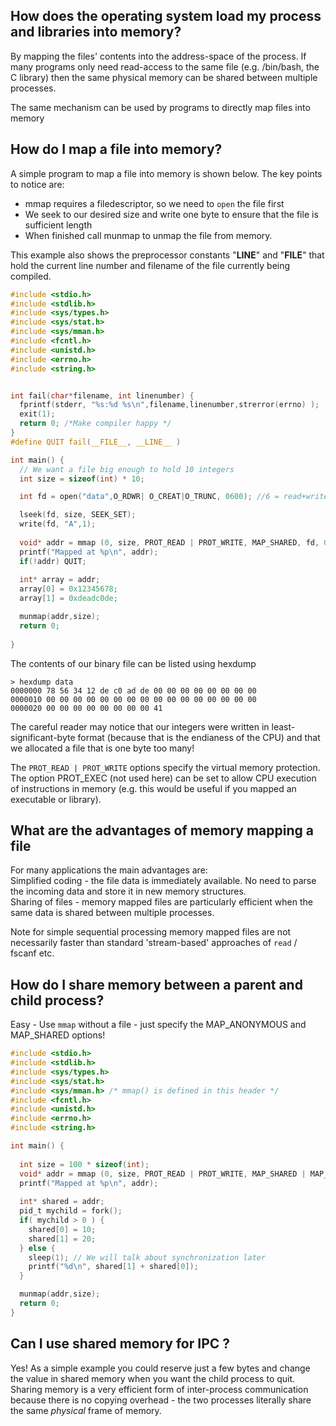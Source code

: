 ## How does the operating system load my process and libraries into memory?
By mapping the files' contents into the address-space of the process.
If many programs only need read-access to the same file (e.g. /bin/bash, the C library) then the same physical memory can be shared between multiple processes.

The same mechanism can be used by programs to directly map files into memory

## How do I map a file into memory?
A simple program to map a file into memory is shown below. The key points to notice are:
* mmap requires a filedescriptor, so we need to `open` the file first
* We seek to our desired size and write one byte to ensure that the file is sufficient length
* When finished call munmap to unmap the file from memory.

This example also shows the preprocessor constants "__LINE__" and "__FILE__" that hold the current line number and filename of the file currently being compiled.
```C
#include <stdio.h>
#include <stdlib.h>
#include <sys/types.h>
#include <sys/stat.h>
#include <sys/mman.h>
#include <fcntl.h>
#include <unistd.h>
#include <errno.h>
#include <string.h>


int fail(char*filename, int linenumber) { 
  fprintf(stderr, "%s:%d %s\n",filename,linenumber,strerror(errno) ); 
  exit(1);
  return 0; /*Make compiler happy */
}
#define QUIT fail(__FILE__, __LINE__ )

int main() {
  // We want a file big enough to hold 10 integers  
  int size = sizeof(int) * 10;

  int fd = open("data",O_RDWR| O_CREAT|O_TRUNC, 0600); //6 = read+write for me!

  lseek(fd, size, SEEK_SET);
  write(fd, "A",1);
  
  void* addr = mmap (0, size, PROT_READ | PROT_WRITE, MAP_SHARED, fd, 0);
  printf("Mapped at %p\n", addr);
  if(!addr) QUIT;
  
  int* array = addr;
  array[0] = 0x12345678;
  array[1] = 0xdeadc0de;

  munmap(addr,size);
  return 0;
  
}
```
The contents of our binary file can be listed using hexdump
```
> hexdump data
0000000 78 56 34 12 de c0 ad de 00 00 00 00 00 00 00 00
0000010 00 00 00 00 00 00 00 00 00 00 00 00 00 00 00 00
0000020 00 00 00 00 00 00 00 00 41   
```
The careful reader may notice that our integers were written in least-significant-byte format (because that is the endianess of the CPU) and that we allocated a file that is one byte too many!

The `PROT_READ | PROT_WRITE` options specify the virtual memory protection. The option PROT_EXEC (not used here) can be set to allow CPU execution of instructions in memory (e.g. this would be useful if you mapped an executable or library).

## What are the advantages of memory mapping a file

For many applications the main advantages are:  
Simplified coding - the file data is immediately available. No need to parse the incoming data and store it in new memory structures.  
Sharing of files - memory mapped files are particularly efficient when the same data is shared between multiple processes.

Note for simple sequential processing memory mapped files are not necessarily faster than standard 'stream-based' approaches of `read` / fscanf etc. 

## How do I share memory between a parent and child process?

Easy -  Use `mmap` without a file - just specify the MAP_ANONYMOUS and MAP_SHARED options!

```C
#include <stdio.h>
#include <stdlib.h>
#include <sys/types.h>
#include <sys/stat.h>
#include <sys/mman.h> /* mmap() is defined in this header */
#include <fcntl.h>
#include <unistd.h>
#include <errno.h>
#include <string.h>

int main() {
  
  int size = 100 * sizeof(int);  
  void* addr = mmap (0, size, PROT_READ | PROT_WRITE, MAP_SHARED | MAP_ANONYMOUS, -1, 0);
  printf("Mapped at %p\n", addr);
  
  int* shared = addr;
  pid_t mychild = fork();
  if( mychild > 0 ) {
    shared[0] = 10;
    shared[1] = 20;
  } else {
    sleep(1); // We will talk about synchronization later
    printf("%d\n", shared[1] + shared[0]);
  }

  munmap(addr,size);
  return 0;
}
```

## Can I use shared memory for IPC ?

Yes! As a simple example you could reserve just a few bytes and change the value in shared memory when you want the child process to quit.
Sharing memory is a very efficient form of inter-process communication because there is no copying overhead - the two processes literally share the same _physical_ frame of memory.
